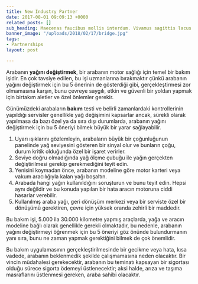 ```yaml
---
title: New Industry Partner
date: 2017-08-01 09:09:13 +0000
related_posts: []
sub_heading: Maecenas faucibus mollis interdum. Vivamus sagittis lacus
banner_image: "/uploads/2018/02/17/bridge.jpg"
tags:
- Partnerships
layout: post

---
```

Arabanın **yağını değiştirmek**, bir arabanın motor sağlığı için temel bir bakım işidir. En çok tavsiye edilen, bu işi uzmanlarına bırakmaktır çünkü arabanın yağını değiştirmek için bu 5 önerinin de gösterdiği gibi, gerçekleştirmesi zor olmamasına karşın, bunu çevreye saygılı, etkin ve güvenli bir yoldan yapmak için birtakım aletler ve özel önlemler gerekir. 

Günümüzdeki arabaların **bakım** testi ve belirli zamanlardaki kontrollerinin yapıldığı servisler genellikle yağ değişimini kapsarlar ancak, sürekli olarak yapılmasa da bazı özel ya da sıra dışı durumlarda, arabanın yağını değiştirmek için bu 5 öneriyi bilmek büyük bir yarar sağlayabilir. 

1. Uyarı ışıklarını gözlemleyin, arabaların büyük bir çoğunluğunun panelinde yağ seviyesini gösteren bir sinyal olur ve bunların çoğu, durum kritik olduğunda özel bir işaret verirler. 
2. Seviye doğru olmadığında yağ ölçme çubuğu ile yağın gerçekten değiştirilmesi gerekip gerekmediğini teyit edin.
3. Yenisini koymadan önce, arabanın modeline göre motor karteri veya vakum aracılığıyla kalan yağı boşaltın. 
4. Arabada hangi yağın kullanıldığını soruşturun ve bunu teyit edin. Hepsi aynı değildir ve bu konuda yapılan bir hata aracın motoruna ciddi hasarlar verebilir. 
5. Kullanılmış araba yağı, geri dönüşüm merkezi veya bir serviste özel bir dönüşümü gerektiren, çevre için yüksek oranda zehirli bir maddedir.

Bu bakım işi, 5.000 ila 30.000 kilometre yapmış araçlarda, yağa ve aracın modeline bağlı olarak genellikle gerekli olmaktadır, bu nedenle, arabanın yağını değiştirmeyi öğrenmek için bu 5 öneriyi göz önünde bulundurmanın yanı sıra, bunu ne zaman yapmak gerektiğini bilmek de çok önemlidir. 

Bu bakım uygulamasının gerçekleştirilmesinde bir gecikme veya hata, kısa vadede, arabanın beklenmedik şekilde çalışmamasına neden olacaktır. Bir vincin müdahalesi gerekecektir, arabanın bu teminatı kapsayan bir sigortası olduğu sürece sigorta ödemeyi üstlenecektir; aksi halde, arıza ve taşıma masraflarını üstlenmesi gereken, araba sahibi olacaktır. 